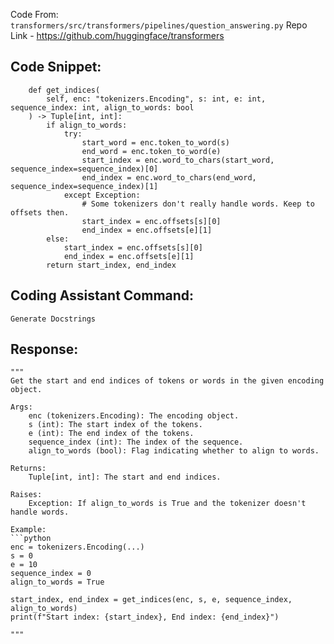 Code From: `transformers/src/transformers/pipelines/question_answering.py` 
Repo Link - https://github.com/huggingface/transformers



## Code Snippet:

```
    def get_indices(
        self, enc: "tokenizers.Encoding", s: int, e: int, sequence_index: int, align_to_words: bool
    ) -> Tuple[int, int]:
        if align_to_words:
            try:
                start_word = enc.token_to_word(s)
                end_word = enc.token_to_word(e)
                start_index = enc.word_to_chars(start_word, sequence_index=sequence_index)[0]
                end_index = enc.word_to_chars(end_word, sequence_index=sequence_index)[1]
            except Exception:
                # Some tokenizers don't really handle words. Keep to offsets then.
                start_index = enc.offsets[s][0]
                end_index = enc.offsets[e][1]
        else:
            start_index = enc.offsets[s][0]
            end_index = enc.offsets[e][1]
        return start_index, end_index
```

## Coding Assistant Command: 

`Generate Docstrings`

## Response:

```
"""
Get the start and end indices of tokens or words in the given encoding object.

Args:
    enc (tokenizers.Encoding): The encoding object.
    s (int): The start index of the tokens.
    e (int): The end index of the tokens.
    sequence_index (int): The index of the sequence.
    align_to_words (bool): Flag indicating whether to align to words.

Returns:
    Tuple[int, int]: The start and end indices.

Raises:
    Exception: If align_to_words is True and the tokenizer doesn't handle words.

Example:
```python
enc = tokenizers.Encoding(...)
s = 0
e = 10
sequence_index = 0
align_to_words = True

start_index, end_index = get_indices(enc, s, e, sequence_index, align_to_words)
print(f"Start index: {start_index}, End index: {end_index}")

"""
```
```
